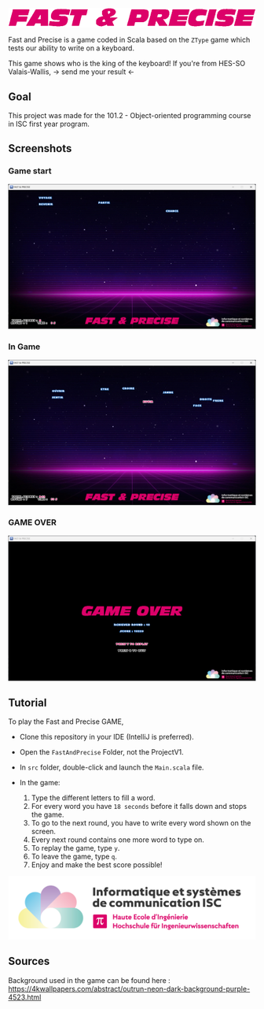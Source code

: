 ![fast_and_precise](image/logo.png)

Fast and Precise is a game coded in Scala based on the `ZType` game which tests our ability to write on a keyboard.

This game shows who is the king of the keyboard! If you're from HES-SO Valais-Wallis, -> send me your result <-

## Goal

This project was made for the 101.2 - Object-oriented programming course in ISC first year program.

## Screenshots

### Game start

![in_game_start](image/game_start.png)

### In Game

![in_game_typing](image/game_typing.png)

### GAME OVER

![game_over](image/game_over.png)

## Tutorial

To play the Fast and Precise GAME,

- Clone this repository in your IDE (IntelliJ is preferred).
- Open the `FastAndPrecise` Folder, not the ProjectV1.
- In `src` folder, double-click and launch the `Main.scala` file.

- In the game:
    1. Type the different letters to fill a word.
    2. For every word you have `18 seconds` before it falls down and stops the game.
    3. To go to the next round, you have to write every word shown on the screen.
    4. Every next round contains one more word to type on. 
    5. To replay the game, type `y`.
    6. To leave the game, type `q`.
    7. Enjoy and make the best score possible!

![isc](image/logo_isc.png)

## Sources
Background used in the game can be found here : https://4kwallpapers.com/abstract/outrun-neon-dark-background-purple-4523.html